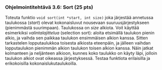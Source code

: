 ### Ohjelmointitehtävä 3.6: Sort (25 pts)

Toteuta funktio `void sort(int *start, int size)` joka järjestää
annetussa taulukossa (*start*) olevat kokonaisluvut nousevaan
suuruusjärjestykseen (pienimmästä suurimpaan). Taulukossa on *size* alkiota.
Voit käyttää
esimerkiksi *valintalajittelua* (selection sort): aloita etsimällä
taulukon pienin alkio, ja vaihda sen paikkaa taulukon ensimmäisen
alkion kanssa. Sitten tarkastelen lopputaulukkoa toisesta alkiosta
eteenpäin, ja jälleen vaihdan lopputaulukon pienimmän alkion taulukon
toisen alkion kanssa. Näin jatkat kolmanteen ja neljänteen alkioon,
kunnes koko taulukko on käyty läpi, jolloin taulukon alkiot ovat
oikeassa järjestyksessä. Testaa funktiota erilaisilla ja erikokoisilla
kokonaislukutaulukoilla.
